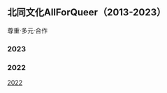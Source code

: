 ## 北同文化AllForQueer（2013-2023）
尊重·多元·合作

### 2023


### 2022
[2022](https://github.com/AllForQueer/AllForQueer.github.io/tree/main/2022)
